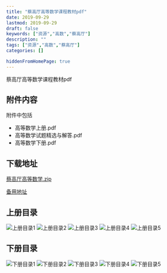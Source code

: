 ```yaml
---
title: "蔡高厅高等数学课程教材pdf"
date: 2019-09-29
lastmod: 2019-09-29
draft: false
keywords: ["资源","高数","蔡高厅"]
description: ""
tags: ["资源","高数","蔡高厅"]
categories: []

hiddenFromHomePage: true
---
```


蔡高厅高等数学课程教材pdf
## 附件内容

附件中包括
 - 高等数学上册.pdf
 - 高等数学试题精选与解答.pdf
 - 高等数学下册.pdf

## 下载地址
[蔡高厅高等数学.zip](http://cdn.jsdelivr.net/gh/m2kar/bucket/annex/%E8%94%A1%E9%AB%98%E5%8E%85%E9%AB%98%E6%95%B0%E6%95%99%E6%9D%90.zip)

[备用地址](https://download.csdn.net/download/still_night/9821338)

## 上册目录
![上册目录1](https://cdn.jsdelivr.net/gh/m2kar/bucket/img/20190929140031.png)
![上册目录2](https://cdn.jsdelivr.net/gh/m2kar/bucket/img/20190929140106.png)
![上册目录3](https://cdn.jsdelivr.net/gh/m2kar/bucket/img/20190929140115.png)
![上册目录4](https://cdn.jsdelivr.net/gh/m2kar/bucket/img/20190929140124.png)
![上册目录5](https://cdn.jsdelivr.net/gh/m2kar/bucket/img/20190929140131.png)

## 下册目录
![下册目录1](https://cdn.jsdelivr.net/gh/m2kar/bucket/img/20190929135629.png)
![下册目录2](https://cdn.jsdelivr.net/gh/m2kar/bucket/img/20190929135705.png)
![下册目录3](https://cdn.jsdelivr.net/gh/m2kar/bucket/img/20190929135748.png)
![下册目录4](https://cdn.jsdelivr.net/gh/m2kar/bucket/img/20190929135807.png)
![下册目录5](https://cdn.jsdelivr.net/gh/m2kar/bucket/img/20190929135832.png)

